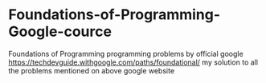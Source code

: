 # Foundations-of-Programming-Google-cource
Foundations of Programming programming problems by official google https://techdevguide.withgoogle.com/paths/foundational/
my solution to all the problems mentioned on above google website 
